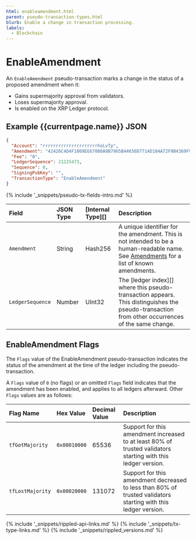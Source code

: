 ```yaml
---
html: enableamendment.html
parent: pseudo-transaction-types.html
blurb: Enable a change in transaction processing.
labels:
  - Blockchain
---
```


# EnableAmendment

An `EnableAmendment` pseudo-transaction marks a change in the status of a proposed amendment when it:

- Gains supermajority approval from validators.
- Loses supermajority approval.
- Is enabled on the XRP Ledger protocol.

<!-- TODO: Move to propose amendments tutorial.

A server only enables amendments when these conditions are met:
  
- A previous ledger includes an `EnableAmendment` pseudo-transaction with the `tfGotMajority` flag enabled.
- The previous ledger in question is an ancestor of the current ledger.
- The previous ledger in question has a close time that is at least two weeks before the close time of the latest flag ledger.
- There are no `EnableAmendment` pseudo-transactions for this amendment with the `tfLostMajority` flag enabled in the consensus ledgers between the `tfGotMajority` pseudo-transaction and the current ledger.

-->

## Example {{currentpage.name}} JSON

```json
{
  "Account": "rrrrrrrrrrrrrrrrrrrrrhoLvTp",
  "Amendment": "42426C4D4F1009EE67080A9B7965B44656D7714D104A72F9B4369F97ABF044EE",
  "Fee": "0",
  "LedgerSequence": 21225473,
  "Sequence": 0,
  "SigningPubKey": "",
  "TransactionType": "EnableAmendment"
}  
```


{% include '_snippets/pseudo-tx-fields-intro.md' %}
<!--{# fix md highlighting_ #}-->

| Field            | JSON Type | \[Internal Type\]\[\] | Description                                                                                                                                                |
|:---------------- |:--------- |:--------------------- |:---------------------------------------------------------------------------------------------------------------------------------------------------------- |
| `Amendment`      | String    | Hash256               | A unique identifier for the amendment. This is not intended to be a human-readable name. See [Amendments](amendments.html) for a list of known amendments. |
| `LedgerSequence` | Number    | UInt32                | The \[ledger index\]\[\] where this pseudo-transaction appears. This distinguishes the pseudo-transaction from other occurrences of the same change.       |

## EnableAmendment Flags

The `Flags` value of the EnableAmendment pseudo-transaction indicates the status of the amendment at the time of the ledger including the pseudo-transaction.

A `Flags` value of `0` (no flags) or an omitted `Flags` field indicates that the amendment has been enabled, and applies to all ledgers afterward. Other `Flags` values are as follows:

| Flag Name        | Hex Value    | Decimal Value | Description                                                                                                    |
|:---------------- |:------------ |:------------- |:-------------------------------------------------------------------------------------------------------------- |
| `tfGotMajority`  | `0x00010000` | 65536         | Support for this amendment increased to at least 80% of trusted validators starting with this ledger version.  |
| `tfLostMajority` | `0x00020000` | 131072        | Support for this amendment decreased to less than 80% of trusted validators starting with this ledger version. |

<!--{# common link defs #}-->
{% include '_snippets/rippled-api-links.md' %}
{% include '_snippets/tx-type-links.md' %}
{% include '_snippets/rippled_versions.md' %}
